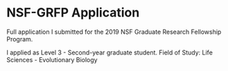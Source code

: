 # NSF-GRFP Application

Full application I submitted for the 2019 NSF Graduate Research Fellowship Program.

I applied as Level 3 - Second-year graduate student.
Field of Study: Life Sciences - Evolutionary Biology
